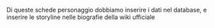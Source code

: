 Di queste schede personaggio dobbiamo inserire i dati nel database, e inserire le storyline nelle biografie della wiki ufficiale
